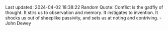 Last updated: 2024-04-02 18:38:22
Random Quote: Conflict is the gadfly of thought. It stirs us to observation and memory. It instigates to invention. It shocks us out of sheeplike passivity, and sets us at noting and contriving. - John Dewey